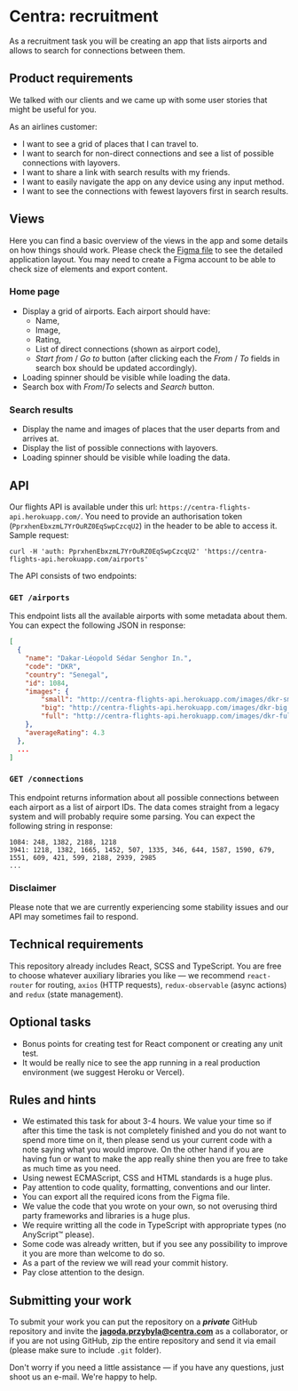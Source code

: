 # Centra: recruitment 
As a recruitment task you will be creating an app that lists airports and allows to search for connections between them.

## Product requirements

We talked with our clients and we came up with some user stories that might be useful for you.

As an airlines customer:
- I want to see a grid of places that I can travel to.
- I want to search for non-direct connections and see a list of possible connections with layovers.
- I want to share a link with search results with my friends.
- I want to easily navigate the app on any device using any input method.
- I want to see the connections with fewest layovers first in search results.
## Views

Here you can find a basic overview of the views in the app and some details on how things should work. Please check the [Figma file](https://www.figma.com/file/paWS3q2udGZJkgmJzGQLq9/Front-end-recruitment-task) to see the detailed application layout. You may need to create a Figma account to be able to check size of elements and export content.

### Home page

- Display a grid of airports. Each airport should have:
    - Name,
    - Image,
    - Rating,
    - List of direct connections (shown as airport code),
    - _Start from_ / _Go to_ button (after clicking each the _From_ / _To_ fields in search box should be updated accordingly).
- Loading spinner should be visible while loading the data.
- Search box with _From_/_To_ selects and _Search_ button.

### Search results

- Display the name and images of places that the user departs from and arrives at.
- Display the list of possible connections with layovers.
- Loading spinner should be visible while loading the data.

## API

Our flights API is available under this url: `https://centra-flights-api.herokuapp.com/`. You need to provide an authorisation token (`PprxhenEbxzmL7YrOuRZ0EqSwpCzcqU2`) in the header to be able to access it. Sample request:
```
curl -H 'auth: PprxhenEbxzmL7YrOuRZ0EqSwpCzcqU2' 'https://centra-flights-api.herokuapp.com/airports'
```
 
The API consists of two endpoints:

### `GET /airports`
This endpoint lists all the available airports with some metadata about them. You can expect the following JSON in response:

```json
[
  {
    "name": "Dakar-Léopold Sédar Senghor In.",
    "code": "DKR",
    "country": "Senegal",
    "id": 1084,
    "images": {
        "small": "http://centra-flights-api.herokuapp.com/images/dkr-small.jpg",
        "big": "http://centra-flights-api.herokuapp.com/images/dkr-big.jpg",
        "full": "http://centra-flights-api.herokuapp.com/images/dkr-full.jpg"
    },
    "averageRating": 4.3
  },
  ...
]
```

### `GET /connections`
This endpoint returns information about all possible connections between each airport as a list of airport IDs. The data comes straight from a legacy system and will probably require some parsing. You can expect the following string in response:

```
1084: 248, 1382, 2188, 1218
3941: 1218, 1382, 1665, 1452, 507, 1335, 346, 644, 1587, 1590, 679, 1551, 609, 421, 599, 2188, 2939, 2985
...
```

### Disclaimer
Please note that we are currently experiencing some stability issues and our API may sometimes fail to respond.

## Technical requirements
This repository already includes React, SCSS and TypeScript. You are free to choose whatever auxiliary libraries you like — we recommend `react-router` for routing, `axios` (HTTP requests), `redux-observable` (async actions) and `redux` (state management).

## Optional tasks
- Bonus points for creating test for React component or creating any unit test.
- It would be really nice to see the app running in a real production environment (we suggest Heroku or Vercel).

## Rules and hints
- We estimated this task for about 3-4 hours. We value your time so if after this time the task is not completely finished and you do not want to spend more time on it, then please send us your current code with a note saying what you would improve. On the other hand if you are having fun or want to make the app really shine then you are free to take as much time as you need.
- Using newest ECMAScript, CSS and HTML standards is a huge plus.
- Pay attention to code quality, formatting, conventions and our linter.
- You can export all the required icons from the Figma file.
- We value the code that you wrote on your own, so not overusing third party frameworks and libraries is a huge plus.
- We require writting all the code in TypeScript with appropriate types (no AnyScript™ please).
- Some code was already written, but if you see any possibility to improve it you are more than welcome to do so.
- As a part of the review we will read your commit history.
- Pay close attention to the design.

## Submitting your work

To submit your work you can put the repository on a _**private**_ GitHub repository and invite the **jagoda.przybyla@centra.com** as a collaborator, or if you are not using GitHub, zip the entire repository and send it via email (please make sure to include `.git` folder).

Don't worry if you need a little assistance — if you have any questions, just shoot us an e-mail. We're happy to help.